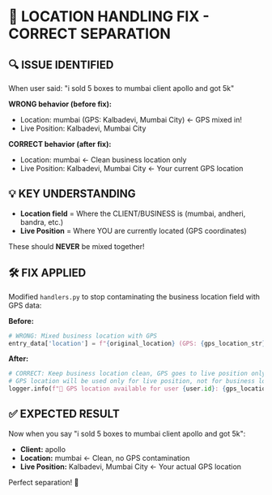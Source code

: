 🎯 **LOCATION HANDLING FIX - CORRECT SEPARATION**
===============================================

## 🔍 **ISSUE IDENTIFIED**
When user said: "i sold 5 boxes to mumbai client apollo and got 5k"

**WRONG behavior (before fix):**
- Location: mumbai (GPS: Kalbadevi, Mumbai City) ← GPS mixed in!
- Live Position: Kalbadevi, Mumbai City

**CORRECT behavior (after fix):**
- Location: mumbai ← Clean business location only
- Live Position: Kalbadevi, Mumbai City ← Your current GPS location

## 💡 **KEY UNDERSTANDING**
- **Location field** = Where the CLIENT/BUSINESS is (mumbai, andheri, bandra, etc.)
- **Live Position** = Where YOU are currently located (GPS coordinates)

These should **NEVER** be mixed together!

## 🛠️ **FIX APPLIED**
Modified `handlers.py` to stop contaminating the business location field with GPS data:

**Before:**
```python
# WRONG: Mixed business location with GPS
entry_data['location'] = f"{original_location} (GPS: {gps_location_str})"
```

**After:**
```python
# CORRECT: Keep business location clean, GPS goes to live position only
# GPS location will be used only for live position, not for business location
logger.info(f"📍 GPS location available for user {user.id}: {gps_location_str}")
```

## ✅ **EXPECTED RESULT**
Now when you say "i sold 5 boxes to mumbai client apollo and got 5k":
- **Client:** apollo
- **Location:** mumbai ← Clean, no GPS contamination
- **Live Position:** Kalbadevi, Mumbai City ← Your actual GPS location

Perfect separation! 🎯
